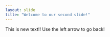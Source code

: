 ```yaml
---
layout: slide
title: "Welcome to our second slide!"
---
```

This is new text!!
Use the left arrow to go back!